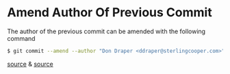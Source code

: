 # Amend Author Of Previous Commit

The author of the previous commit can be amended with the following command

```bash
$ git commit --amend --author "Don Draper <ddraper@sterlingcooper.com>" 
```

[source](http://stackoverflow.com/questions/750172/change-the-author-of-a-commit-in-git) & [source](https://github.com/jbranchaud/til/blob/master/git/amend-author-of-previous-commit.md)
